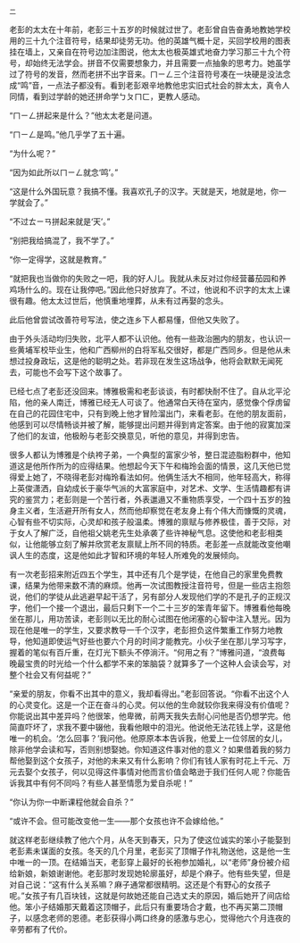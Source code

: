     二 

   老彭的太太在十年前，老彭三十五岁的时候就过世了。老彭曾自告奋勇地教她学校用的三十九个注音符号，结果却徒劳无功。他的英雄气概十足，买回学校用的图表挂在墙上，又亲自在符号边加注图说，他太太也极英雄式地奋力学习那三十九个符号，却始终无法学会。拼音不仅需要想象力，并且需要一点抽象的思考力。她虽学过了符号的发音，然而老拼不出字音来。ㄇㄧㄥ三个注音符号凑在一块硬是没法念成“鸣”音，一点法子都没有。看到老彭艰辛地教他忠实旧式社会的胖太太，真令人同情，看到过学龄的她还拼命学ㄅㄆㄇㄈ，更教人感动。

   “ㄇㄧㄥ拼起来是什么？”他太太老是问道。

   “ㄇㄧㄥ是鸣。”他几乎学了五十遍。

   “为什么呢？”

   “因为如此所以ㄇㄧㄥ就念‘鸣’。”

   “这是什么外国玩意？我搞不懂。我喜欢孔子的汉字。天就是天，地就是地，你一学就会了。”

   “不过ㄊㄧㄢ拼起来就是‘天’。”

   “别把我给搞混了，我不学了。”

   “你一定得学，这就是教育。”

   “就把我也当做你的失败之一吧，我的好人儿。我就从未反对过你经营蕃茄园和养鸡场什么的。现在让我停吧。”因此他只好放弃了。不过，他说和不识字的太太上课很有趣。他太太过世后，他慎重地埋葬，从未有过再娶的念头。

   此后他曾尝试改善符号写法，使之连乡下人都易懂，但他又失败了。

   由于外头活动均归失败，北平人都不认识他。他有一些政治圈内的朋友，也认识一些黄埔军校毕业生，他和广西柳州的白将军私交很好，都是广西同乡。但是他从未想过投身政坛，这是他的聪明之处。若非现在发生这场战争，他将会默默无闻死去，可能也不会写下这个故事了。

   已经七点了老彭还没回来。博雅极需和老彭谈谈，有时都快耐不住了。自从北平沦陷，他的亲人南迁，博雅已经无人可谈了。他通常白天待在室内，感觉像个俘虏留在自己的花园住宅中，只有到晚上他才冒险溜出门，来看老彭。在他的朋友面前，他感到可以尽情畅谈并被了解，能够提出问题并得到肯定答案。由于他的寂寞加深了他们的友谊，他极盼与老彭交换意见，听他的意见，并得到忠告。

   很多人都认为博雅是个纨袴子弟，一个典型的富家少爷，整日混迹脂粉群中，他知道这是他所作所为的应得结果。他想起今天下午和梅玲会面的情景，这几天他已觉得爱上她了，不晓得老彭对梅玲看法如何。他俩生活大不相同，他年轻高大，称得上英俊潇洒，自幼成长于豪华气派的大富家庭中，对艺术、文学、生活情趣都有讲究的鉴赏力；老彭则是一个苦行者，外表邋遢又不重物质享受，一个四十五岁的独身主义者，生活避开所有女人，然而他却察觉在老友身上有个伟大而慷慨的灵魂，心智有些不切实际，心灵却和孩子般温柔。博雅的禀赋与修养极佳，善于交际，对于女人了解广泛，自他祖父姚老先生处承袭了些许神秘气息。这使他和老彭相类似，让他能够立刻了解并欣赏老友禀赋上所不同的特质。老彭差一点就能改变他嘲讽人生的态度，这是他如此才智和环境的年轻人所难免的发展倾向。

   有一次老彭招来附近四五个学生，其中还有几个是学徒，在他自己的家里免费教课，结果为他带来数不清的麻烦。他再一次试图教授注音符号，但是一些店主抱怨说，他们的学徒从此逃避早起干活了，另有部分人发现他们学的不是孔子的正规汉字，他们一个接一个退出，最后只剩下一个二十三岁的笨青年留下。博雅看他每晚坐在那儿，用功苦读，老彭则以无比的耐心试图在他闭塞的心智中注入慧光。因为现在他是唯一的学生，又要求教导一千个汉字，老彭担负这件繁重工作努力地教导，他知道即使运气好些也要六个月的时间才能教完。小伙子坐在那儿学习写字，握着的笔似有百斤重，在灯光下额头不停淌汗。“何用之有？”博雅问道，“浪费每晚最宝贵的时光给一个什么都学不来的笨脑袋？就算多了一个这种人会读会写，对整个社会又有何益呢？”

   “亲爱的朋友，你看不出其中的意义，我却看得出。”老彭回答说。“你看不出这个人的心灵变化。这是一个正在奋斗的心灵。何以他的生命就较你我来得没有价值呢？你能说出其中差异吗？他很笨，他卑微，前两天我失去耐心问他是否仍想学完。他简直吓坏了，求我不要中辍他，我看他眼中的泪光。他说他无法花钱上学，这是他唯一的机会。‘怎么回事？’我问他。他原原本本告诉我，他爱上一位邻居的女儿，除非他学会读和写，否则别想娶她。你知道这件事对他的意义？如果借着我的努力帮他娶到这个女孩子，对他的未来又有什么影响？你们有钱人家有时花上千元、万元去娶个女孩子，何以见得这件事情对他而言价值会略逊于我们任何人呢？你能告诉我其中有何不同吗？有些人甚至情愿为爱自杀呢！”

   “你认为你一中断课程他就会自杀？”

   “或许不会。但可能改变他一生——那个女孩也许不会嫁给他。”

   就这样老彭继续教了他六个月，从冬天到春天，只为了使这位诚实的笨小子能娶到老彭素未谋面的女孩。冬天的几个月里，老彭买了顶帽子作礼物送他，这是他一生中唯一的一顶。在结婚当天，老彭穿上最好的长袍参加婚礼，以“老师”身份被介绍给新娘，新娘谢谢他。老彭那时发现她轮廓虽好，却是个麻子。他有些失望，但是对自己说：“这有什么关系嘛？麻子通常都很精明。这还是个有野心的女孩子呢。”女孩子有几百块钱，这就是何故她还能自己选丈夫的原因，婚后她开了间店给他。笨小子结婚那天戴着这顶帽子，此后只有重要场合才戴，也不再买第二顶帽子，以感念老师的恩德。老彭获得小两口终身的感激与忠心，觉得他六个月连夜的辛劳都有了代价。


